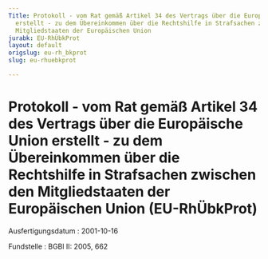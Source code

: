 ```yaml
---
Title: Protokoll - vom Rat gemäß Artikel 34 des Vertrags über die Europäische Union
  erstellt - zu dem Übereinkommen über die Rechtshilfe in Strafsachen zwischen den
  Mitgliedstaaten der Europäischen Union
jurabk: EU-RhÜbkProt
layout: default
origslug: eu-rh_bkprot
slug: eu-rhuebkprot

---
```


# Protokoll - vom Rat gemäß Artikel 34 des Vertrags über die Europäische Union erstellt - zu dem Übereinkommen über die Rechtshilfe in Strafsachen zwischen den Mitgliedstaaten der Europäischen Union (EU-RhÜbkProt)

Ausfertigungsdatum
:   2001-10-16

Fundstelle
:   BGBl II: 2005, 662

